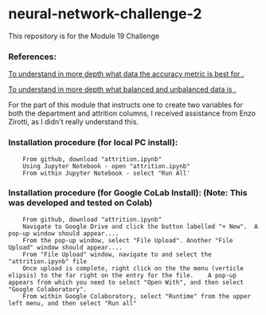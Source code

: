 # neural-network-challenge-2
This repository is for the Module 19 Challenge

 ### References:

 [To understand in more depth what data the accuracy metric is best for .](https://www.google.com/search?client=firefox-b-1-d&q=what+data+is+the+accuracy+metric+best+for+)

 [To understand in more depth what balanced and unbalanced data is .](https://www.google.com/search?client=firefox-b-1-d&q=what+is+balanced+and+imbalanced+data)


 For the part of this module that instructs one to create two variables for both the department and attrition columns, I received assistance from Enzo Zirotti, as I didn't really 
 understand this.  

 ### Installation procedure (for local PC install):
    
        From github, download "attrition.ipynb"
        Using Jupyter Notebook - open "attrition.ipynb"
        From within Jupyter Notebook - select "Run All'


### Installation procedure (for Google CoLab Install):  (Note: This was developed and tested on Colab)

        From github, download "attrition.ipynb"
        Navigate to Google Drive and click the button labelled "+ New".  A pop-up window should appear.... 
        From the pop-up window, select "File Upload". Another "File Upload" window should appear.... 
        From "File Upload" window, navigate to and select the "attrition.ipynb" file
        Once upload is complete, right click on the the menu (verticle elipsis) to the far right on the entry for the file.    A pop-up appears from which you need to select "Open With", and then select "Google Colaboratory".
        From within Google Colaboratory, select "Runtime" from the upper left menu, and then select "Run all"
